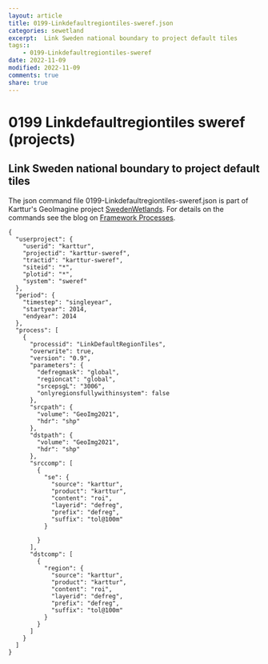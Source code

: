 ```yaml
---
layout: article
title: 0199-Linkdefaultregiontiles-sweref.json
categories: sewetland
excerpt:  Link Sweden national boundary to project default tiles
tags:: 
    - 0199-Linkdefaultregiontiles-sweref
date: 2022-11-09
modified: 2022-11-09
comments: true
share: true
---
```


# 0199 Linkdefaultregiontiles sweref (projects)

##  Link Sweden national boundary to project default tiles

The json command file <span class='file'>0199-Linkdefaultregiontiles-sweref.json</span> is part of Karttur's GeoImagine project [<span class='project'>SwedenWetlands</span>](https://karttur.github.io/geoimagine03-proj-wetland-se/index.html). For details on the commands see the blog on [Framework Processes](https://karttur.github.io/geoimagine03-docs-procpack/).

```
{
  "userproject": {
    "userid": "karttur",
    "projectid": "karttur-sweref",
    "tractid": "karttur-sweref",
    "siteid": "*",
    "plotid": "*",
    "system": "sweref"
  },
  "period": {
    "timestep": "singleyear",
    "startyear": 2014,
    "endyear": 2014
  },
  "process": [
    {
      "processid": "LinkDefaultRegionTiles",
      "overwrite": true,
      "version": "0.9",
      "parameters": {
        "defregmask": "global",
        "regioncat": "global",
        "srcepsgL": "3006",
        "onlyregionsfullywithinsystem": false
      },
      "srcpath": {
        "volume": "GeoImg2021",
        "hdr": "shp"
      },
      "dstpath": {
        "volume": "GeoImg2021",
        "hdr": "shp"
      },
      "srccomp": [
        {
          "se": {
            "source": "karttur",
            "product": "karttur",
            "content": "roi",
            "layerid": "defreg",
            "prefix": "defreg",
            "suffix": "tol@100m"
          }

        }
      ],
      "dstcomp": [
        {
          "region": {
            "source": "karttur",
            "product": "karttur",
            "content": "roi",
            "layerid": "defreg",
            "prefix": "defreg",
            "suffix": "tol@100m"
          }
        }
      ]
    }
  ]
}
```
